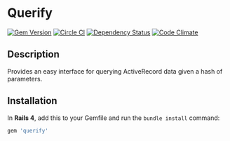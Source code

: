 # Querify

[![Gem Version](https://badge.fury.io/rb/querify.svg)](https://badge.fury.io/rb/querify) [![Circle CI](https://circleci.com/gh/kenaniah/querify.svg?style=shield&circle-token=6f2bd9feb73540b3f8cbbbc57e5ea0156a5625bc)](https://circleci.com/gh/kenaniah/querify) [![Dependency Status](https://gemnasium.com/spidrtech/querify.svg)](https://gemnasium.com/spidrtech/querify) [![Code Climate](https://codeclimate.com/github/spidrtech/querify/badges/gpa.svg)](https://codeclimate.com/github/spidrtech/querify)

## Description

Provides an easy interface for querying ActiveRecord data given a hash of parameters.

## Installation

In **Rails 4**, add this to your Gemfile and run the `bundle install` command:

```ruby
gem 'querify'
```
